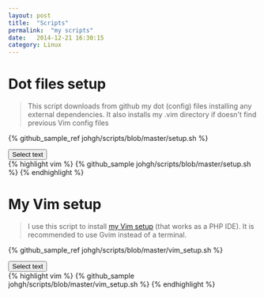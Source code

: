 ```yaml
---
layout: post
title:  "Scripts"
permalink:  "my scripts"
date:   2014-12-21 16:30:15
category: Linux
---
```


# Dot files setup

> This script downloads from github my dot (config) files installing any external dependencies. It also installs
> my .vim directory if doesn't find previous Vim config files

<script src="{{ "/scripts/selecttext.js" | prepend: site.baseurl }}"></script>

{% github_sample_ref johgh/scripts/blob/master/setup.sh  %}
<div> <button class="selectButton" data-id="#selectText1" type="button">Select text </button> </div>
<div id="selectText1">
{% highlight vim %}
{% github_sample johgh/scripts/blob/master/setup.sh %}
{% endhighlight %}
</div>

# My Vim setup

> I use this script to install [my Vim setup](https://github.com/johgh/vim) (that works as a PHP IDE). It is recommended to use Gvim instead of a terminal.


{% github_sample_ref johgh/scripts/blob/master/vim_setup.sh  %}
<div> <button class="selectButton" data-id="#selectText2" type="button">Select text </button> </div>
<div id="selectText2">
{% highlight vim %}
{% github_sample johgh/scripts/blob/master/vim_setup.sh %}
{% endhighlight %}
</div>

